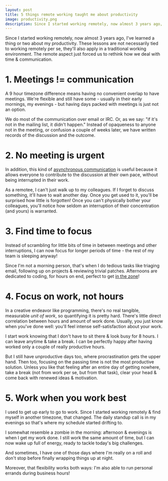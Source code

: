 ```yaml
---
layout: post
title: 5 things remote working taught me about productivity
image: productivity.png
description: Since I started working remotely, now almost 3 years ago, I've learned a thing or two about my productivity. The remote aspect forced us to rethink how we deal with time & communication
---
```


Since I started working remotely, now almost 3 years ago, I've learned a thing
or two about my productivity. These lessons are not necessarily tied to working
remotely per se, they'll also apply in a traditional working environment. The
remote aspect just forced us to rethink how we deal with time & communication.

<!-- more -->


# 1. Meetings != communication

A 9 hour timezone difference means having no convenient overlap to have
meetings. We're flexible and still have some - usually in their early mornings,
my evenings - but having days packed with meetings is just not an option.

We do most of the communication over email or IRC. Or, as we say: "if it's not
in the mailing list, it didn't happen." Instead of opaqueness to anyone not in
the meeting, or confusion a couple of weeks later, we have written records of
the discussion and the outcome.


# 2. No meeting is urgent

In addition, this kind of [asynchronous communication](http://zachholman.com/posts/how-github-works-asynchronous/)
is useful because it allows everyone to contribute to the discussion at their
own pace, without being interrupted in their work.

As a remotee, I can't just walk up to my colleagues. If I forget to discuss
something, it'll have to wait another day. Once you get used to it, you'll be
surprised how little is forgotten! Once you can't physically bother your
colleagues, you'll notice how seldom an interruption of their concentration (and
yours) is warranted.


# 3. Find time to focus

Instead of scrambling for little bits of time in between meetings and other
interruptions, I can now focus for longer periods of time - the rest of my team
is sleeping anyway!

Since I'm not a morning person, that's when I do tedious tasks like triaging
email, following up on projects & reviewing trivial patches. Afternoons are
dedicated to coding, for hours on end, perfect to get [in the zone](http://en.wikipedia.org/wiki/Flow_%28psychology%29)!


# 4. Focus on work, not hours

In a creative endeavor like programming, there's no real tangible, measurable
*unit of work*, so quantifying it is pretty hard. There's little direct
correlation between hours and amount of work done. Usually, you just know when
you've done well: you'll feel intense self-satisfaction about your work.

I start work knowing that I don't have to sit there & look busy for 8 hours. I
can leave anytime & take a break. I can be perfectly happy after having worked
only a couple of really productive hours.

But I still have unproductive days too, where procrastination gets the upper
hand. Then too, focusing on the passing time is not the most productive
solution. Unless you like that feeling after an entire day of getting nowhere,
take a break (not from work per se, but from that task), clear your
head & come back with renewed ideas & motivation.


# 5. Work when you work best

I used to get up early to go to work. Since I started working remotely & find
myself in another timezone, that changed. The daily standup call is in my
evenings so that's where my schedule started drifting to.

I somewhat resemble a zombie in the morning: afternoon & evenings is when I get
my work done. I still work the same amount of time, but I can now wake up full
of energy, ready to tackle today's big challenges.

And sometimes, I have one of those days where I'm really on a roll and don't
stop before finally wrapping things up at night.

Moreover, that flexibility works both ways: I'm also able to run personal
errands during business hours!
